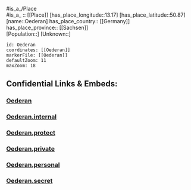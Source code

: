 ﻿---
location: [50.87,13.17] 
mapzoom: [7,12] 
mapmarker: city 
type: City
tags:
- geo/City


SpocWebEntityId: 35882
isDeleted: false
confidential: public

---
#is_a_/Place  
#is_a_ :: [[Place]] 
[has_place_longitude::13.17] 
[has_place_latitude::50.87] 
[name::Oederan] 
has_place_country:: [[Germany]]  
has_place_province:: [[Sachsen]]  
[Population::] 
[Unknown::] 


```leaflet
id: Oederan
coordinates: [[Oederan]] 
markerFile: [[Oederan]] 
defaultZoom: 11 
maxZoom: 18
```


## Confidential Links & Embeds: 

### [Oederan](/_public/Earth/Continent/Europe/Europe~Central/Germany/Germany~East/Sachsen/counties~Sachsen/Mittelsachsen/cities~Mittelsachsen/Oederan.md) 

### [Oederan.internal](/_internal/Earth/Continent/Europe/Europe~Central/Germany/Germany~East/Sachsen/counties~Sachsen/Mittelsachsen/cities~Mittelsachsen/Oederan.internal.md) 

### [Oederan.protect](/_protect/Earth/Continent/Europe/Europe~Central/Germany/Germany~East/Sachsen/counties~Sachsen/Mittelsachsen/cities~Mittelsachsen/Oederan.protect.md) 

### [Oederan.private](/_private/Earth/Continent/Europe/Europe~Central/Germany/Germany~East/Sachsen/counties~Sachsen/Mittelsachsen/cities~Mittelsachsen/Oederan.private.md) 

### [Oederan.personal](/_personal/Earth/Continent/Europe/Europe~Central/Germany/Germany~East/Sachsen/counties~Sachsen/Mittelsachsen/cities~Mittelsachsen/Oederan.personal.md) 

### [Oederan.secret](/_secret/Earth/Continent/Europe/Europe~Central/Germany/Germany~East/Sachsen/counties~Sachsen/Mittelsachsen/cities~Mittelsachsen/Oederan.secret.md) 
